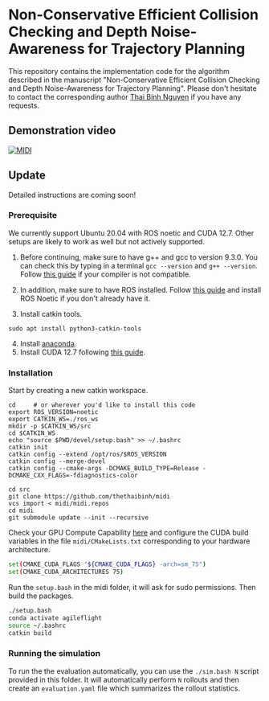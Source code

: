 # Non-Conservative Efficient Collision Checking and Depth Noise-Awareness for Trajectory Planning

This repository contains the implementation code for the algorithm described in the manuscript "Non-Conservative Efficient Collision Checking and Depth Noise-Awareness for Trajectory Planning". Please don't hesitate to contact the corresponding author [Thai Binh Nguyen](mailto:thethaibinh@gmail.com) if you have any requests.

## Demonstration video
[![MIDI](https://img.youtube.com/vi/zv_CQVPB5Ls/0.jpg)](https://www.youtube.com/watch?v=zv_CQVPB5Ls)

## Update
Detailed instructions are coming soon!

### Prerequisite

We currently support Ubuntu 20.04 with ROS noetic and CUDA 12.7. Other setups are likely to work as well but not actively supported.

1. Before continuing, make sure to have g++ and gcc to version 9.3.0. You can check this by typing in a terminal `gcc --version` and `g++ --version`. Follow [this guide](https://linuxize.com/post/how-to-install-gcc-compiler-on-ubuntu-18-04/) if your compiler is not compatible.

2. In addition, make sure to have ROS installed. Follow [this guide](http://wiki.ros.org/noetic/Installation/Ubuntu) and install ROS Noetic if you don't already have it.

3. Install catkin tools.
```
sudo apt install python3-catkin-tools
```
4. Install [anaconda](https://www.anaconda.com/).
5. Install CUDA 12.7 following [this guide](https://developer.nvidia.com/cuda-downloads?target_os=Linux&target_arch=x86_64&Distribution=Ubuntu&target_version=20.04).

### Installation
Start by creating a new catkin workspace.
```
cd     # or wherever you'd like to install this code
export ROS_VERSION=noetic
export CATKIN_WS=./ros_ws
mkdir -p $CATKIN_WS/src
cd $CATKIN_WS
echo "source $PWD/devel/setup.bash" >> ~/.bashrc
catkin init
catkin config --extend /opt/ros/$ROS_VERSION
catkin config --merge-devel
catkin config --cmake-args -DCMAKE_BUILD_TYPE=Release -DCMAKE_CXX_FLAGS=-fdiagnostics-color

cd src
git clone https://github.com/thethaibinh/midi
vcs import < midi/midi.repos
cd midi
git submodule update --init --recursive
```
Check your GPU Compute Capability [here](https://developer.nvidia.com/cuda-gpus) and configure the CUDA build variables in the file `midi/CMakeLists.txt` corresponding to your hardware architecture.
```bash
set(CMAKE_CUDA_FLAGS "${CMAKE_CUDA_FLAGS} -arch=sm_75")
set(CMAKE_CUDA_ARCHITECTURES 75)
```
Run the `setup.bash` in the midi folder, it will ask for sudo permissions. Then build the packages.

```bash
./setup.bash
conda activate agileflight
source ~/.bashrc
catkin build
```

### Running the simulation

To run the the evaluation automatically, you can use the `./sim.bash N` script provided in this folder. It will automatically perform `N` rollouts and then create an `evaluation.yaml` file which summarizes the rollout statistics.
